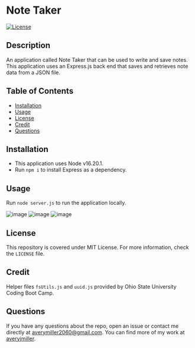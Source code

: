 # Note Taker
[![License](https://img.shields.io/badge/License-MIT-yellow.svg)](https://opensource.org/licenses/MIT)

## Description
An application called Note Taker that can be used to write and save notes. This application uses an Express.js back end that saves and retrieves note data from a JSON file.

## Table of Contents
- [Installation](#installation)
- [Usage](#usage)
- [License](#license)
- [Credit](#credit)
- [Questions](#questions)

## Installation
- This application uses Node v16.20.1.
- Run `npm i` to install Express as a dependency.

## Usage
Run `node server.js` to run the application locally.

![image](https://github.com/averyjmiller/note-taker/assets/54604339/0dd46119-25cf-4117-aeff-6a777fb85c47)
![image](https://github.com/averyjmiller/note-taker/assets/54604339/726ad0ad-e9bf-4175-983c-52de7ad9e992)
![image](https://github.com/averyjmiller/note-taker/assets/54604339/b159364b-93ce-49db-91ac-76cdaa4e775d)

## License
This repository is covered under MIT License. For more information, check the `LICENSE` file.

## Credit
Helper files `fsUtils.js` and `uuid.js` provided by Ohio State University Coding Boot Camp.

## Questions
If you have any questions about the repo, open an issue 
or contact me directly at averymiller2060@gmail.com. You can find 
more of my work at [averyjmiller](https://github.com/averyjmiller).
